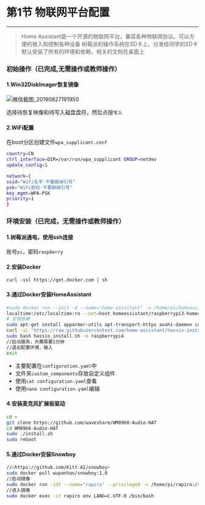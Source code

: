 # 第1节 物联网平台配置

---

>Home Assistant是一个开源的物联网平台，兼容各种物联网协议。可以方便的接入和控制各种设备
>树莓派的操作系统在SD卡上，分发给同学的SD卡默认安装了所有的环境和依赖，相关的文档在桌面上  

### 初始操作（已完成,无需操作或教师操作）

#### 1.Win32DiskImager恢复镜像

![微信截图_20190827191950](https://md.hass.live/%E5%BE%AE%E4%BF%A1%E6%88%AA%E5%9B%BE_20190827191950.png)

选择待恢复映像和待写入磁盘盘符，然后点按`写入`

#### 2.WiFi配置

在boot分区创建文件`wpa_supplicant.conf`

```bash
country=CN
ctrl_interface=DIR=/var/run/wpa_supplicant GROUP=netdev
update_config=1

network={
ssid="WiFi名字-不要删掉引号"
psk="WiFi密码-不要删掉引号"
key_mgmt=WPA-PSK
priority=1
}
```

### 环境安装（已完成，无需操作或教师操作）

#### 1.树莓派通电，使用ssh连接

账号`pi`，密码`raspberry`

#### 2.安装Docker

`curl -ssl https://get.docker.com | sh`

#### 3.通过Docker安装HomeAssistant

```bash
#sudo docker run --init -d --name="home-assistant" -v /home/pi/homeassistant:/config -v /etc/
localtime:/etc/localtime:ro --net=host homeassistant/raspberrypi3-homeassistant:0.82.0
# 安装依赖
sudo apt-get install apparmor-utils apt-transport-https avahi-daemon ca-certificates curl dbus jq network-manager socat software-properties-common
curl -sL "https://raw.githubusercontent.com/home-assistant/hassio-installer/master/hassio_install.sh" >> hassio_install.sh
sudo bash hassio_install.sh -m raspberrypi4
//启动服务，大概需要1分钟
//退出配置环境，输入
exit
```

- 主要配置在`configuration.yaml`中  
- 文件夹`custom_components`存放自定义组件
- 使用`cat configuration.yaml`查看
- 使用`nano configuration.yaml`编辑

#### 4.安装麦克风扩展板驱动

```bash
cd ~
git clone https://github.com/waveshare/WM8960-Audio-HAT
cd WM8960-Audio-HAT
sudo ./install.sh
sudo reboot
```

#### 5.通过Docker安装Snowboy

```bash
//<https://github.com/Kitt-AI/snowboy>
sudo docker pull wupanhao/snowboy:1.0
//启动镜像
sudo docker run -idt --name="rapiro" --privileged -v /home/pi/rapiro:/rapiro wupanhao/snowboy:1.0 /bin/bash
//进入镜像
sudo docker exec -it rapiro env LANG=C.UTF-8 /bin/bash
```

